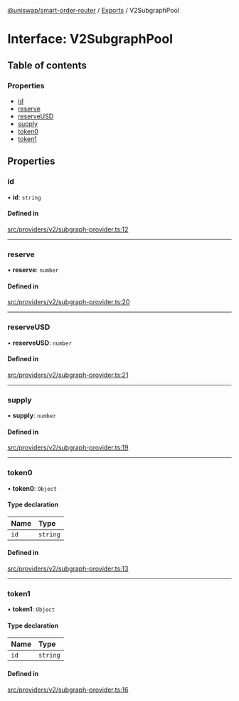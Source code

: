 [@uniswap/smart-order-router](../README.md) / [Exports](../modules.md) / V2SubgraphPool

# Interface: V2SubgraphPool

## Table of contents

### Properties

- [id](V2SubgraphPool.md#id)
- [reserve](V2SubgraphPool.md#reserve)
- [reserveUSD](V2SubgraphPool.md#reserveusd)
- [supply](V2SubgraphPool.md#supply)
- [token0](V2SubgraphPool.md#token0)
- [token1](V2SubgraphPool.md#token1)

## Properties

### id

• **id**: `string`

#### Defined in

[src/providers/v2/subgraph-provider.ts:12](https://github.com/Uniswap/smart-order-router/blob/10190c3/src/providers/v2/subgraph-provider.ts#L12)

___

### reserve

• **reserve**: `number`

#### Defined in

[src/providers/v2/subgraph-provider.ts:20](https://github.com/Uniswap/smart-order-router/blob/10190c3/src/providers/v2/subgraph-provider.ts#L20)

___

### reserveUSD

• **reserveUSD**: `number`

#### Defined in

[src/providers/v2/subgraph-provider.ts:21](https://github.com/Uniswap/smart-order-router/blob/10190c3/src/providers/v2/subgraph-provider.ts#L21)

___

### supply

• **supply**: `number`

#### Defined in

[src/providers/v2/subgraph-provider.ts:19](https://github.com/Uniswap/smart-order-router/blob/10190c3/src/providers/v2/subgraph-provider.ts#L19)

___

### token0

• **token0**: `Object`

#### Type declaration

| Name | Type |
| :------ | :------ |
| `id` | `string` |

#### Defined in

[src/providers/v2/subgraph-provider.ts:13](https://github.com/Uniswap/smart-order-router/blob/10190c3/src/providers/v2/subgraph-provider.ts#L13)

___

### token1

• **token1**: `Object`

#### Type declaration

| Name | Type |
| :------ | :------ |
| `id` | `string` |

#### Defined in

[src/providers/v2/subgraph-provider.ts:16](https://github.com/Uniswap/smart-order-router/blob/10190c3/src/providers/v2/subgraph-provider.ts#L16)

